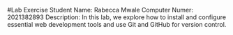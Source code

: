 #Lab Exercise
Student Name: Rabecca Mwale
Computer Numer: 2021382893
Description: In this lab, we explore how to install and configure essential web development tools and use Git and GitHub for version control.


